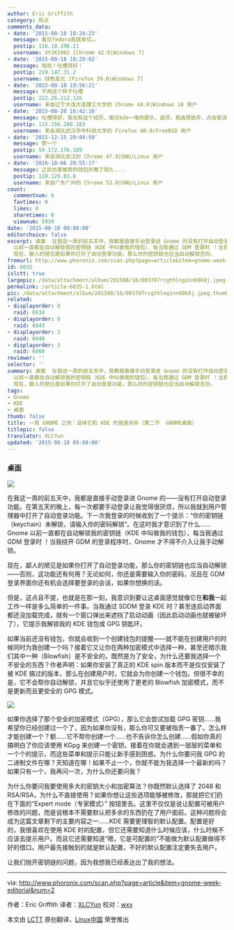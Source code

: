 ```yaml
---
author: Eric Griffith
category: 观点
comments_data:
- date: '2015-08-18 10:24:23'
  message: 看见fedora我就亲切。。
  postip: 116.10.196.21
  username: XYJK1002 [Chrome 42.0|Windows 7]
- date: '2015-08-18 10:29:02'
  message: 哈哈！吐槽得好！
  postip: 219.147.31.2
  username: 绿色圣光 [Firefox 39.0|Windows 7]
- date: '2015-08-18 19:56:21'
  message: 不用这个样子吐槽
  postip: 222.26.212.126
  username: 来自辽宁大连大连理工大学的 Chrome 44.0|Windows 10 用户
- date: '2015-08-20 16:42:16'
  message: 吐槽得好，我也有这个经历，面对kde一堆的提示，选项，我选择放弃，点击取消不创建钱包了
  postip: 115.156.208.183
  username: 来自湖北武汉华中科技大学的 Firefox 40.0|FreeBSD 用户
- date: '2015-12-15 20:04:59'
  message: 赞一个
  postip: 59.172.176.189
  username: 来自湖北武汉的 Chrome 47.0|GNU/Linux 用户
- date: '2016-10-06 20:55:17'
  message: 之前也是被我的钱包折腾了很久....
  postip: 119.129.83.8
  username: 来自广东广州的 Chrome 53.0|GNU/Linux 用户
count:
  commentnum: 6
  favtimes: 0
  likes: 0
  sharetimes: 0
  viewnum: 5930
date: '2015-08-18 09:00:00'
editorchoice: false
excerpt: 桌面  在我这一周的前五天中，我都是直接手动登录进 Gnome 的没有打开自动登录功能。在第五天的晚上，每一次都要手动登录让我觉得很厌烦，所以我就到用户管理器中打开了自动登录功能。下一次我登录的时候收到了一个提示：你的密钥链（keychain）未解锁，请输入你的密码解锁。在这时我才意识到了什么Gnome
  以前一直都在自动解锁我的密钥链（KDE 中叫做我的钱包），每当我通过 GDM 登录时 ！当我绕开 GDM 的登录程序时，Gnome 才不得不介入让我手动解锁。
  现在，鄙人的陋见是如果你打开了自动登录功能，那么你的密钥链也应当自动解锁否则，
fromurl: http://www.phoronix.com/scan.php?page=article&item=gnome-week-editorial&num=2
id: 6035
islctt: true
largepic: /data/attachment/album/201508/16/003707rcgthlng1nn60k0j.jpeg
permalink: /article-6035-1.html
pic: /data/attachment/album/201508/16/003707rcgthlng1nn60k0j.jpeg.thumb.jpg
related:
- displayorder: 0
  raid: 6034
- displayorder: 0
  raid: 6043
- displayorder: 2
  raid: 6048
- displayorder: 3
  raid: 6060
reviewer: ''
selector: ''
summary: 桌面  在我这一周的前五天中，我都是直接手动登录进 Gnome 的没有打开自动登录功能。在第五天的晚上，每一次都要手动登录让我觉得很厌烦，所以我就到用户管理器中打开了自动登录功能。下一次我登录的时候收到了一个提示：你的密钥链（keychain）未解锁，请输入你的密码解锁。在这时我才意识到了什么Gnome
  以前一直都在自动解锁我的密钥链（KDE 中叫做我的钱包），每当我通过 GDM 登录时 ！当我绕开 GDM 的登录程序时，Gnome 才不得不介入让我手动解锁。
  现在，鄙人的陋见是如果你打开了自动登录功能，那么你的密钥链也应当自动解锁否则，
tags:
- Gnome
- KDE
- 桌面
thumb: false
title: 一周 GNOME 之旅：品味它和 KDE 的是是非非（第二节  GNOME桌面）
titlepic: false
translator: XLCYun
updated: '2015-08-18 09:00:00'
---
```


### 桌面


![](/data/attachment/album/201508/16/003707rcgthlng1nn60k0j.jpeg)


在我这一周的前五天中，我都是直接手动登录进 Gnome 的——没有打开自动登录功能。在第五天的晚上，每一次都要手动登录让我觉得很厌烦，所以我就到用户管理器中打开了自动登录功能。下一次我登录的时候收到了一个提示：“你的密钥链（keychain）未解锁，请输入你的密码解锁”。在这时我才意识到了什么……Gnome 以前一直都在自动解锁我的密钥链（KDE 中叫做我的钱包），每当我通过 GDM 登录时 ！当我绕开 GDM 的登录程序时，Gnome 才不得不介入让我手动解锁。


现在，鄙人的陋见是如果你打开了自动登录功能，那么你的密钥链也应当自动解锁——否则，这功能还有何用？无论如何，你还是需要输入你的密码，况且在 GDM 登录界面你还有机会选择要登录的会话，如果你想换的话。


但是，这点且不提，也就是在那一刻，我意识到要让这桌面感觉就像它在**和我**一起工作一样是多么简单的一件事。当我通过 SDDM 登录 KDE 时？甚至连启动界面都还没加载完成，就有一个窗口弹出来遮挡了启动动画（因此启动动画也就被破坏了），它提示我解锁我的 KDE 钱包或 GPG 钥匙环。


如果当前还没有钱包，你就会收到一个创建钱包的提醒——就不能在创建用户的时候同时为我创建一个吗？接着它又让你在两种加密模式中选择一种，甚至还暗示我们其中一种（Blowfish）是不安全的，既然是为了安全，为什么还要我选择一个不安全的东西？作者声明：如果你安装了真正的 KDE spin 版本而不是仅仅安装了被 KDE 搞过的版本，那么在创建用户时，它就会为你创建一个钱包。但很不幸的是，它不会帮你自动解锁，并且它似乎还使用了更老的 Blowfish 加密模式，而不是更新而且更安全的 GPG 模式。


![](/data/attachment/album/201508/16/003718lkfrtri55strkrwd.jpeg)


如果你选择了那个安全的加密模式（GPG），那么它会尝试加载 GPG 密钥……我希望你已经创建过一个了，因为如果你没有，那么你可又要被指责一番了。怎么样才能创建一个？额……它不帮你创建一个……也不告诉你怎么创建……假如你真的搞明白了你应该使用 KGpg 来创建一个密钥，接着在你就会遇到一层层的菜单和一个个的提示，而这些菜单和提示只能让新手感到困惑。为什么你要问我 GPG 的二进制文件在哪？天知道在哪！如果不止一个，你就不能为我选择一个最新的吗？如果只有一个，我再问一次，为什么你还要问我？


为什么你要问我要使用多大的密钥大小和加密算法？你既然默认选择了 2048 和 RSA/RSA，为什么不直接使用？如果你想让这些选项能够被修改，那就把它们扔在下面的“Expert mode（专家模式）” 按钮里去。这里不仅仅是说让配置可被用户修改的问题，而是说根本不需要默认把多余的东西扔在了用户面前。这种问题将会成为这篇文章剩下的主要内容之一……KDE 需要更理智的默认配置。配置是好的，我很喜欢在使用 KDE 时的配置，但它还需要知道什么时候应该，什么时候不应该去提示用户。而且它还需要知道“嗯，它是可配置的”不能做为默认配置做得不好的借口。用户最先接触到的就是默认配置，不好的默认配置注定要失去用户。


让我们抛开密钥链的问题，因为我想我已经表达出了我的想法。




---


via: <http://www.phoronix.com/scan.php?page=article&item=gnome-week-editorial&num=2>


作者：Eric Griffith 译者：[XLCYun](https://github.com/XLCYun) 校对：[wxy](https://github.com/wxy)


本文由 [LCTT](https://github.com/LCTT/TranslateProject) 原创翻译，[Linux中国](https://linux.cn/) 荣誉推出